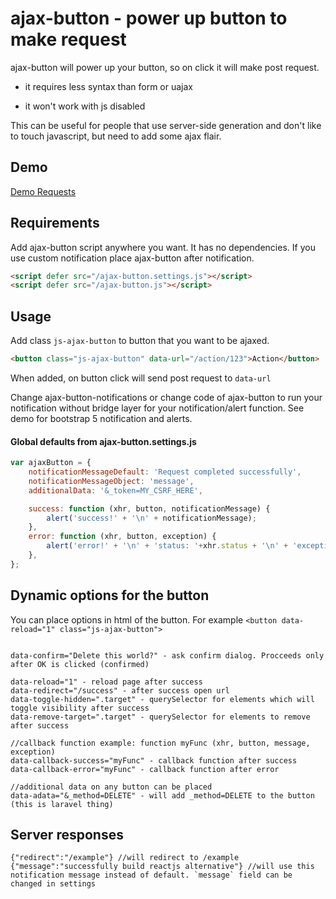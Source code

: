 # ajax-button - power up button to make request
ajax-button will power up your button, so on click it will make post request.

+ it requires less syntax than form or uajax
- it won't work with js disabled

This can be useful for people that use server-side generation and don't like to touch javascript, but need to add some ajax flair.


## Demo
[Demo Requests](https://auct.github.io/ajax-button/demo)


## Requirements

Add ajax-button script anywhere you want. It has no dependencies. If you use custom notification place ajax-button after notification.
```html
<script defer src="/ajax-button.settings.js"></script>
<script defer src="/ajax-button.js"></script>
```

## Usage

Add class `js-ajax-button` to button that you want to be ajaxed.

```html
<button class="js-ajax-button" data-url="/action/123">Action</button>
```
When added, on button click will send post request to `data-url`


Change ajax-button-notifications or change code of ajax-button to run your notification without bridge layer for your notification/alert function. See demo for bootstrap 5 notification and alerts.

#### Global defaults from ajax-button.settings.js
```javascript
var ajaxButton = {
    notificationMessageDefault: 'Request completed successfully',
    notificationMessageObject: 'message',
    additionalData: '&_token=MY_CSRF_HERE',

    success: function (xhr, button, notificationMessage) {
        alert('success!' + '\n' + notificationMessage);
    },
    error: function (xhr, button, exception) {
        alert('error!' + '\n' + 'status: '+xhr.status + '\n' + 'exception: ' + exception);
    },
};
```


## Dynamic options for the button

You can place options in html of the button. For example `<button data-reload="1" class="js-ajax-button">`
```

data-confirm="Delete this world?" - ask confirm dialog. Procceeds only after OK is clicked (confirmed)

data-reload="1" - reload page after success
data-redirect="/success" - after success open url
data-toggle-hidden=".target" - querySelector for elements which will toggle visibility after success
data-remove-target=".target" - querySelector for elements to remove after success

//callback function example: function myFunc (xhr, button, message, exception)
data-callback-success="myFunc" - callback function after success
data-callback-error="myFunc" - callback function after error

//additional data on any button can be placed
data-adata="&_method=DELETE" - will add _method=DELETE to the button (this is laravel thing)
```

## Server responses

```
{"redirect":"/example"} //will redirect to /example
{"message":"successfully build reactjs alternative"} //will use this notification message instead of default. `message` field can be changed in settings
```